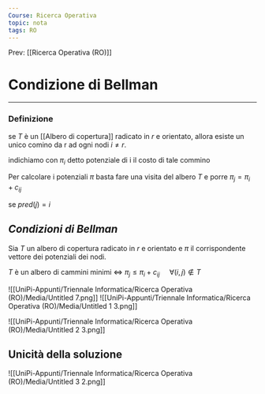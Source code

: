 ```yaml
---
Course: Ricerca Operativa
topic: nota
tags: RO
---
```


Prev: [[Ricerca Operativa (RO)]]

# Condizione di Bellman
---

### Definizione

se $T$ è un [[Albero di copertura]] radicato in $r$ e orientato, allora esiste un unico comino da r ad ogni nodi $i \not=r$.

indichiamo con $\pi_i$ detto potenziale di i il costo di tale commino

Per calcolare i potenziali $\pi$ basta fare una visita del albero $T$ e porre $\pi_j = \pi_i +c_{ij}$

se $pred(j)=i$

## *Condizioni di Bellman*

Sia $T$ un albero di copertura radicato in $r$ e orientato e $\pi$ il corrispondente vettore dei potenziali dei nodi.

$T$ è un albero di cammini minimi $\iff$ $\pi_j \leq \pi_i +c_{ij} \ \ \ \ \ \forall(i,j) \not\in T$

![[UniPi-Appunti/Triennale Informatica/Ricerca Operativa (RO)/Media/Untitled 7.png]]
![[UniPi-Appunti/Triennale Informatica/Ricerca Operativa (RO)/Media/Untitled 1 3.png]]

![[UniPi-Appunti/Triennale Informatica/Ricerca Operativa (RO)/Media/Untitled 2 3.png]]

## Unicità della soluzione

![[UniPi-Appunti/Triennale Informatica/Ricerca Operativa (RO)/Media/Untitled 3 2.png]]
